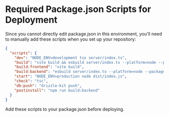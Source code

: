 # Required Package.json Scripts for Deployment

Since you cannot directly edit package.json in this environment, you'll need to manually add these scripts when you set up your repository:

```json
{
  "scripts": {
    "dev": "NODE_ENV=development tsx server/index.ts",
    "build": "vite build && esbuild server/index.ts --platform=node --packages=external --bundle --format=esm --outdir=dist",
    "build:frontend": "vite build",
    "build:backend": "esbuild server/index.ts --platform=node --packages=external --bundle --format=esm --outdir=dist",
    "start": "NODE_ENV=production node dist/index.js",
    "check": "tsc",
    "db:push": "drizzle-kit push",
    "postinstall": "npm run build:backend"
  }
}
```

Add these scripts to your package.json before deploying.
